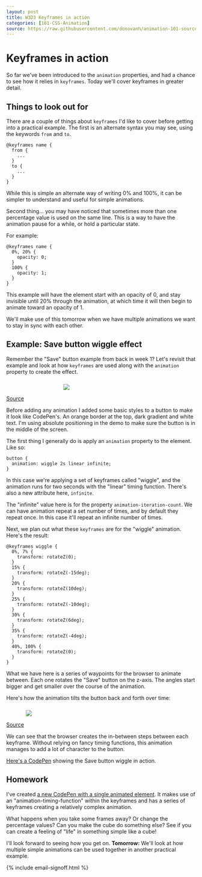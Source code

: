 ```yaml
---
layout: post
title: W3D3 Keyframes in action
categories: [101-CSS-Animation]
source: https://raw.githubusercontent.com/donovanh/animation-101-source/master/src/_posts/2015-03-01-101W3D3.md
---
```


# Keyframes in action

So far we've been introduced to the `animation` properties, and had a chance to see how it relies in `keyframes`. Today we'll cover keyframes in greater detail.

## Things to look out for

There are a couple of things about `keyframes` I'd like to cover before getting into a practical example. The first is an alternate syntax you may see, using the keywords `from` and `to`.

    @keyframes name {
      from {
        ...
      }
      to {
        ...
      }
    }

While this is simple an alternate way of writing 0% and 100%, it can be simpler to understand and useful for simple animations.

Second thing... you may have noticed that sometimes more than one percentage value is used on the same line. This is a way to have the animation pause for a while, or hold a particular state.

For example:

    @keyframes name {
      0%, 20% {
        opacity: 0;
      }
      100% {
        opacity: 1;
      }
    }

This example will have the element start with an opacity of 0, and stay invisible until 20% through the animation, at which time it will then begin to animate toward an opacity of 1.

We'll make use of this tomorrow when we have multiple animations we want to stay in sync with each other.

## Example: Save button wiggle effect

Remember the "Save" button example from back in week 1? Let's revisit that example and look at how `keyframes` are used along with the `animation` property to create the effect.

<div class="example">
  <img src="http://s3.amazonaws.com/course-images/save_button.gif" style="max-width: 200px; margin: 24px auto 0; display: block;">
  <p class="source"><a href="http://codepen.io/donovanh/pen/KwEQdQ">Source</a></p>
</div>

Before adding any animation I added some basic styles to a button to make it look like CodePen's. An orange border at the top, dark gradient and white text. I'm using absolute positioning in the demo to make sure the button is in the middle of the screen.

The first thing I generally do is apply an `animation` property to the element. Like so:

    button {
      animation: wiggle 2s linear infinite;
    }

In this case we're applying a set of keyframes called "wiggle", and the animation runs for two seconds with the "linear" timing function. There's also a new attribute here, `infinite`. 

The "infinite" value here is for the property `animation-iteration-count`. We can have animation repeat a set number of times, and by default they repeat once. In this case it'll repeat an infinite number of times.

Next, we plan out what these `keyframes` are for the "wiggle" animation. Here's the result:

    @keyframes wiggle {
      0%, 7% {
        transform: rotateZ(0);
      }
      15% {
        transform: rotateZ(-15deg);
      }
      20% {
        transform: rotateZ(10deg);
      }
      25% {
        transform: rotateZ(-10deg);
      }
      30% {
        transform: rotateZ(6deg);
      }
      35% {
        transform: rotateZ(-4deg);
      }
      40%, 100% {
        transform: rotateZ(0);
      }
    }

What we have here is a series of waypoints for the browser to animate between. Each one rotates the "Save" button on the z-axis. The angles start bigger and get smaller over the course of the animation. 

Here's how the animation tilts the button back and forth over time:

<div class="example">
  <img src="http://s3.amazonaws.com/course-images/wiggle.gif" style="max-width: 400px; margin: 24px auto 0; display: block;">
  <p class="source"><a href="http://codepen.io/donovanh/pen/pvXJqp?editors=110">Source</a></p>
</div>

We can see that the browser creates the in-between steps between each keyframe. Without relying on fancy timing functions, this animation manages to add a lot of character to the button.

[Here's a CodePen](http://codepen.io/donovanh/pen/KwEQdQ) showing the Save button wiggle in action.

<div class="callout">
  <h2>Homework</h2>
  <p>I've created <a href="http://codepen.io/donovanh/pen/azgjMz?editors=010">a new CodePen with a single animated element</a>. It makes use of an "animation-timing-function" within the keyframes and has a series of keyframes creating a relatively complex animation.</p>
  <p>What happens when you take some frames away? Or change the percentage values? Can you make the cube do something else? See if you can create a feeling of "life" in something simple like a cube!</p>
</div>

I'll look forward to seeing how you get on. **Tomorrow:** We'll look at how multiple simple animations can be used together in another practical example.

{% include email-signoff.html %}
